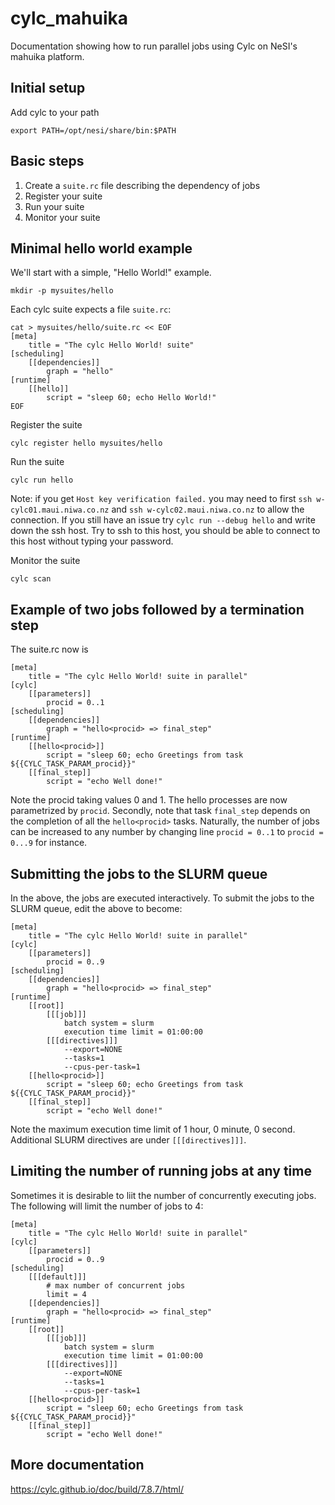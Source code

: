 # cylc_mahuika

Documentation showing how to run parallel jobs using Cylc on NeSI's mahuika platform.

## Initial setup

Add cylc to your path
```
export PATH=/opt/nesi/share/bin:$PATH
```

## Basic steps

 1. Create a `suite.rc` file describing the dependency of jobs
 2. Register your suite
 3. Run your suite 
 4. Monitor your suite

## Minimal hello world example

We'll start with a simple, "Hello World!" example.
```
mkdir -p mysuites/hello
```

Each cylc suite expects a file `suite.rc`:
```
cat > mysuites/hello/suite.rc << EOF
[meta]
    title = "The cylc Hello World! suite"
[scheduling]
    [[dependencies]]
        graph = "hello"
[runtime]
    [[hello]]
        script = "sleep 60; echo Hello World!"
EOF
```

Register the suite
```
cylc register hello mysuites/hello
```

Run the suite
```
cylc run hello
```
Note: if you get `Host key verification failed.` you may need to first `ssh w-cylc01.maui.niwa.co.nz` and `ssh w-cylc02.maui.niwa.co.nz` to allow the connection. If you still have an issue try `cylc run --debug hello` and write down the ssh host. Try to ssh to this host, you should be able to connect to this host without typing your password.

Monitor the suite
```
cylc scan
```

## Example of two jobs followed by a termination step

The suite.rc now is
```
[meta]
    title = "The cylc Hello World! suite in parallel"
[cylc]
    [[parameters]]
        procid = 0..1
[scheduling]
    [[dependencies]]
        graph = "hello<procid> => final_step"
[runtime]
    [[hello<procid>]]
        script = "sleep 60; echo Greetings from task ${{CYLC_TASK_PARAM_procid}}"
    [[final_step]]
        script = "echo Well done!"
```
Note the procid taking values 0 and 1. The hello processes are now parametrized by `procid`. Secondly, note that task `final_step` depends on the completion of all the `hello<procid>` tasks. Naturally, the number of jobs can be increased to any number by changing line `procid = 0..1` to `procid = 0...9` for instance.  

## Submitting the jobs to the SLURM queue

In the above, the jobs are executed interactively. To submit the jobs to the SLURM queue, edit the above to become:
```
[meta]
    title = "The cylc Hello World! suite in parallel"
[cylc]
    [[parameters]]
        procid = 0..9
[scheduling]
    [[dependencies]]
        graph = "hello<procid> => final_step"
[runtime]
    [[root]]
        [[[job]]]
            batch system = slurm
            execution time limit = 01:00:00
        [[[directives]]]
            --export=NONE
            --tasks=1
            --cpus-per-task=1
    [[hello<procid>]]
        script = "sleep 60; echo Greetings from task ${{CYLC_TASK_PARAM_procid}}"
    [[final_step]]
        script = "echo Well done!"
```
Note the maximum execution time limit of 1 hour, 0 minute, 0 second. Additional SLURM directives are under `[[[directives]]]`. 

## Limiting the number of running jobs at any time

Sometimes it is desirable to liit the number of concurrently executing jobs. The following will limit the number of jobs to 4:
```
[meta]
    title = "The cylc Hello World! suite in parallel"
[cylc]
    [[parameters]]
        procid = 0..9
[scheduling]
    [[[default]]]
        # max number of concurrent jobs
        limit = 4 
    [[dependencies]]
        graph = "hello<procid> => final_step"
[runtime]
    [[root]]
        [[[job]]]
            batch system = slurm
            execution time limit = 01:00:00
        [[[directives]]]
            --export=NONE
            --tasks=1
            --cpus-per-task=1
    [[hello<procid>]]
        script = "sleep 60; echo Greetings from task ${{CYLC_TASK_PARAM_procid}}"
    [[final_step]]
        script = "echo Well done!"
```

## More documentation

https://cylc.github.io/doc/build/7.8.7/html/
